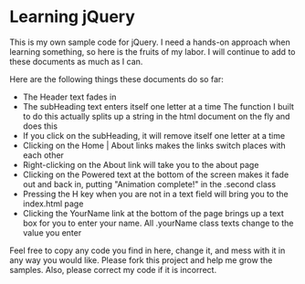 # Learning jQuery

This is my own sample code for jQuery. I need a hands-on approach when learning something, so here is the fruits of my labor. I will continue to add to these documents as much as I can.

Here are the following things these documents do so far:

* The Header text fades in
* The subHeading text enters itself one letter at a time
  The function I built to do this actually splits up a string in the html document on the fly and does this
* If you click on the subHeading, it will remove itself one letter at a time
* Clicking on the Home | About links makes the links switch places with each other
* Right-clicking on the About link will take you to the about page
* Clicking on the Powered text at the bottom of the screen makes it fade out and back in, putting "Animation complete!" in the .second class
* Pressing the H key when you are not in a text field will bring you to the index.html page
* Clicking the YourName link at the bottom of the page brings up a text box for you to enter your name. All .yourName class texts change to the value you enter

Feel free to copy any code you find in here, change it, and mess with it in any way you would like. Please fork this project and help me grow the samples. Also, please correct my code if it is incorrect.